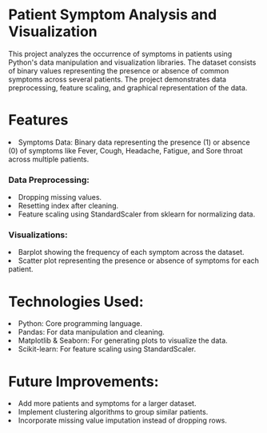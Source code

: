 # Patient Symptom Analysis and Visualization
 
This project analyzes the occurrence of symptoms in patients using Python's data manipulation and visualization libraries. The dataset consists of binary values representing the presence or absence of common symptoms across several patients. The project demonstrates data preprocessing, feature scaling, and graphical representation of the data.

# Features

<li>Symptoms Data: Binary data representing the presence (1) or absence (0) of symptoms like Fever, Cough, Headache, Fatigue, and Sore throat across multiple patients.</li>

### Data Preprocessing:  
<li> Dropping missing values.</li>
<li>Resetting index after cleaning.</li>
<li> Feature scaling using StandardScaler from sklearn for normalizing data.</li>


### Visualizations:
<li>Barplot showing the frequency of each symptom across the dataset.</li>
<li>Scatter plot representing the presence or absence of symptoms for each patient.</li>




# Technologies Used:
<li>Python: Core programming language.</li>
<li>Pandas: For data manipulation and cleaning.</li>
<li>Matplotlib & Seaborn: For generating plots to visualize the data.</li>
<li>Scikit-learn: For feature scaling using StandardScaler.</li>

# Future Improvements:
<li>Add more patients and symptoms for a larger dataset.</li>
<li>Implement clustering algorithms to group similar patients.</li>
<li>Incorporate missing value imputation instead of dropping rows.</li>

